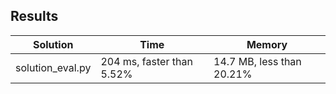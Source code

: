 ## Results
Solution | Time | Memory
---------|------|-------
solution_eval.py | 204 ms, faster than 5.52% |  14.7 MB, less than 20.21%
